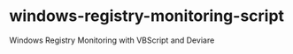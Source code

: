 windows-registry-monitoring-script
==================================

Windows Registry Monitoring with VBScript and Deviare